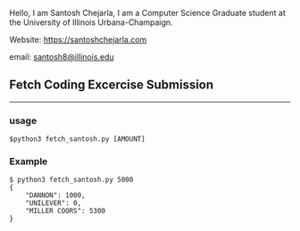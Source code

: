 Hello, I am Santosh Chejarla, I am a Computer Science Graduate student at the University of Illinois Urbana-Champaign. 

Website: https://santoshchejarla.com

email: santosh8@illinois.edu


## Fetch Coding Excercise Submission
---

### usage
```
$python3 fetch_santosh.py [AMOUNT]
```

### Example
```
$ python3 fetch_santosh.py 5000
{
    "DANNON": 1000,
    "UNILEVER": 0,
    "MILLER COORS": 5300
}
```

